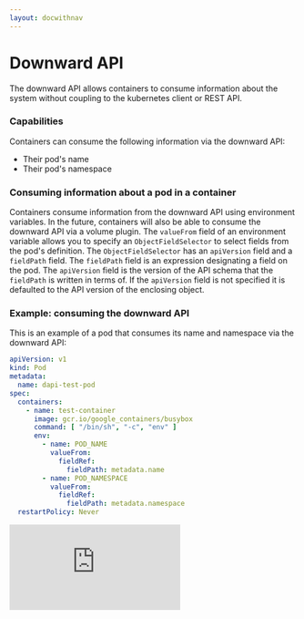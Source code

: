 ```yaml
---
layout: docwithnav
---
```

# Downward API

The downward API allows containers to consume information about the system without coupling to the
kubernetes client or REST API.

### Capabilities

Containers can consume the following information via the downward API:

*   Their pod's name
*   Their pod's namespace

### Consuming information about a pod in a container

Containers consume information from the downward API using environment variables.  In the future,
containers will also be able to consume the downward API via a volume plugin.  The `valueFrom`
field of an environment variable allows you to specify an `ObjectFieldSelector` to select fields
from the pod's definition.  The `ObjectFieldSelector` has an `apiVersion` field and a `fieldPath`
field.  The `fieldPath` field is an expression designating a field on the pod.  The `apiVersion`
field is the version of the API schema that the `fieldPath` is written in terms of.  If the
`apiVersion` field is not specified it is defaulted to the API version of the enclosing object.

### Example: consuming the downward API

This is an example of a pod that consumes its name and namespace via the downward API:

```yaml
apiVersion: v1
kind: Pod
metadata:
  name: dapi-test-pod
spec:
  containers:
    - name: test-container
      image: gcr.io/google_containers/busybox
      command: [ "/bin/sh", "-c", "env" ]
      env:
        - name: POD_NAME
          valueFrom:
            fieldRef:
              fieldPath: metadata.name
        - name: POD_NAMESPACE
          valueFrom:
            fieldRef:
              fieldPath: metadata.namespace
  restartPolicy: Never
```


[![Analytics](https://kubernetes-site.appspot.com/UA-36037335-10/GitHub/docs/downward_api.html?pixel)]()
